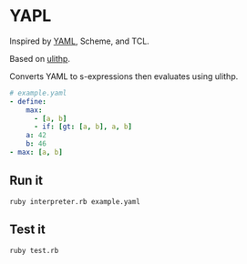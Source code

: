 # YAPL

Inspired by [YAML](http://yaml.org), Scheme, and TCL.

Based on [ulithp](http://fogus.github.io/ulithp/).

Converts YAML to s-expressions then evaluates using ulithp.


```yaml
# example.yaml
- define:
    max:
      - [a, b]
      - if: [gt: [a, b], a, b]
    a: 42
    b: 46
- max: [a, b]
```

## Run it

    ruby interpreter.rb example.yaml

## Test it

    ruby test.rb
